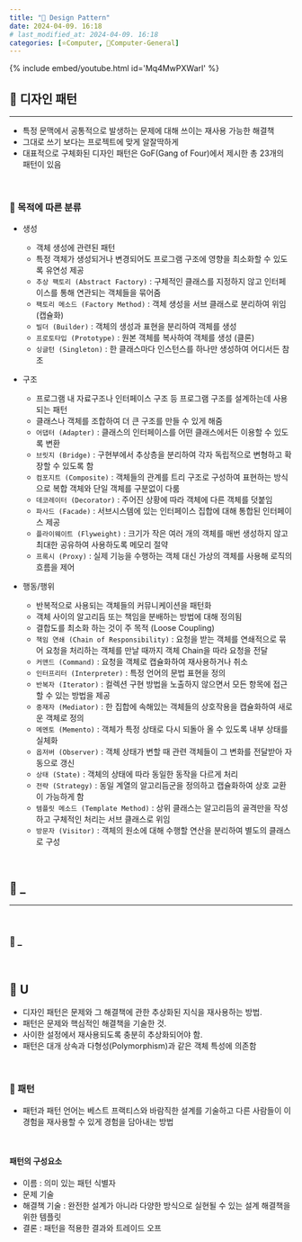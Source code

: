 ```yaml
---
title: "🌚 Design Pattern"
date: 2024-04-09. 16:18
# last_modified_at: 2024-04-09. 16:18
categories: [⭐Computer, 🌚Computer-General]
---
```


{% include embed/youtube.html id='Mq4MwPXWarI' %}

## **💫 디자인 패턴**

---

- 특정 문맥에서 공통적으로 발생하는 문제에 대해 쓰이는 재사용 가능한 해결책
- 그대로 쓰기 보다는 프로젝트에 맞게 알잘딱하게
- 대표적으로 구체화된 디자인 패턴은 GoF(Gang of Four)에서 제시한 총 23개의 패턴이 있음
<br>

### **🫧 목적에 따른 분류**

- 생성
  - 객체 생성에 관련된 패턴
  - 특정 객체가 생성되거나 변경되어도 프로그램 구조에 영향을 최소화할 수 있도록 유연성 제공
  - `추상 팩토리 (Abstract Factory)` : 구체적인 클래스를 지정하지 않고 인터페이스를 통해 연관되는 객체들을 묶어줌
  - `팩토리 메소드 (Factory Method)` : 객체 생성을 서브 클래스로 분리하여 위임 (캡슐화)
  - `빌더 (Builder)` : 객체의 생성과 표현을 분리하여 객체를 생성
  - `프로토타입 (Prototype)` : 원본 객체를 복사하여 객체를 생성 (클론)
  - `싱글턴 (Singleton)` : 한 클래스마다 인스턴스를 하나만 생성하여 어디서든 참조

- 구조
  - 프로그램 내 자료구조나 인터페이스 구조 등 프로그램 구조를 설계하는데 사용되는 패턴
  - 클래스나 객체를 조합하여 더 큰 구조를 만들 수 있게 해줌
  - `어댑터 (Adapter)` : 클래스의 인터페이스를 어떤 클래스에서든 이용할 수 있도록 변환
  - `브릿지 (Bridge)` : 구현부에서 추상층을 분리하여 각자 독립적으로 변형하고 확장할 수 있도록 함
  - `컴포지트 (Composite)` : 객체들의 관계를 트리 구조로 구성하여 표현하는 방식으로 복합 객체와 단일 객체를 구분없이 다룸
  - `데코레이터 (Decorator)` : 주어진 상황에 따라 객체에 다른 객체를 덧붙임
  - `파사드 (Facade)` : 서브시스템에 있는 인터페이스 집합에 대해 통합된 인터페이스 제공
  - `플라이웨이트 (Flyweight)` : 크기가 작은 여러 개의 객체를 매번 생성하지 않고 최대한 공유하여 사용하도록 메모리 절약
  - `프록시 (Proxy)` : 실제 기능을 수행하는 객체 대신 가상의 객체를 사용해 로직의 흐름을 제어

- 행동/행위
  - 반복적으로 사용되는 객체들의 커뮤니케이션을 패턴화
  - 객체 사이의 알고리듬 또는 책임을 분배하는 방법에 대해 정의됨
  - 결합도를 최소화 하는 것이 주 목적 (Loose Coupling)
  - `책임 연쇄 (Chain of Responsibility)` : 요청을 받는 객체를 연쇄적으로 묶어 요청을 처리하는 객체를 만날 때까지 객체 Chain을 따라 요청을 전달
  - `커맨드 (Command)` : 요청을 객체로 캡슐화하여 재사용하거나 취소
  - `인터프리터 (Interpreter)` : 특정 언어의 문법 표현을 정의
  - `반복자 (Iterator)` : 컬렉션 구현 방법을 노출하지 않으면서 모든 항목에 접근할 수 있는 방법을 제공
  - `중재자 (Mediator)` : 한 집합에 속해있는 객체들의 상호작용을 캡슐화하여 새로운 객체로 정의
  - `메멘토 (Memento)` : 객체가 특정 상태로 다시 되돌아 올 수 있도록 내부 상태를 실체화
  - `옵저버 (Observer)` : 객체 상태가 변할 때 관련 객체들이 그 변화를 전달받아 자동으로 갱신
  - `상태 (State)` : 객체의 상태에 따라 동일한 동작을 다르게 처리
  - `전략 (Strategy)` : 동일 계열의 알고리듬군을 정의하고 캡슐화하여 상호 교환이 가능하게 함
  - `템플릿 메소드 (Template Method)` : 상위 클래스는 알고리듬의 골격만을 작성하고 구체적인 처리는 서브 클래스로 위임
  - `방문자 (Visitor)` : 객체의 원소에 대해 수행할 연산을 분리하여 별도의 클래스로 구성
<br>

## **💫 _**

---

<br>

### **🫧 _**

<br>

## **💫 U**

- 디자인 패턴은 문제와 그 해결책에 관한 추상화된 지식을 재사용하는 방법.
- 패턴은 문제와 핵심적인 해결책을 기술한 것.
- 사이한 설정에서 재사용되도록 충분히 추상화되어야 함.
- 패턴은 대개 상속과 다형성(Polymorphism)과 같은 객체 특성에 의존함
<br>

### **🫧 패턴**

- 패턴과 패턴 언어는 베스트 프랙티스와 바람직한 설계를 기술하고 다른 사람들이 이 경험을 재사용할 수 있게 경험을 담아내는 방법
<br>

#### 패턴의 구성요소

- 이름 : 의미 있는 패턴 식별자
- 문제 기술
- 해결책 기술 : 완전한 설계가 아니라 다양한 방식으로 실현될 수 있는 설계 해결책을 위한 템플릿
- 결론 : 패턴을 적용한 결과와 트레이드 오프
<br>

